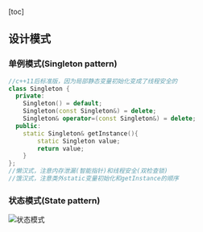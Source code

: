 [toc]

## 设计模式

### 单例模式(Singleton pattern)

```c++
//c++11后标准版，因为局部静态变量初始化变成了线程安全的
class Singleton {
  private:
    Singleton() = default;
    Singleton(const Singleton&) = delete;
    Singleton& operator=(const Singleton&) = delete;
  public:
    static Singleton& getInstance(){
        static Singleton value;
        return value;
    }
};
//懒汉式，注意内存泄漏(智能指针)和线程安全(双检查锁)
//饿汉式，注意类外static变量初始化和getInstance的顺序
```

### 状态模式(State pattern)

![状态模式](https://upload.wikimedia.org/wikipedia/commons/thumb/e/e8/State_Design_Pattern_UML_Class_Diagram.svg/600px-State_Design_Pattern_UML_Class_Diagram.svg.png)

### 